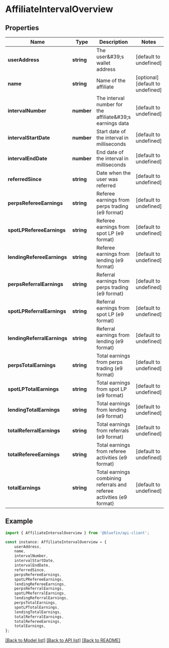 # AffiliateIntervalOverview


## Properties

Name | Type | Description | Notes
------------ | ------------- | ------------- | -------------
**userAddress** | **string** | The user\&#39;s wallet address | [default to undefined]
**name** | **string** | Name of the affiliate | [optional] [default to undefined]
**intervalNumber** | **number** | The interval number for the affiliate\&#39;s earnings data | [default to undefined]
**intervalStartDate** | **number** | Start date of the interval in milliseconds | [default to undefined]
**intervalEndDate** | **number** | End date of the interval in milliseconds | [default to undefined]
**referredSince** | **string** | Date when the user was referred | [default to undefined]
**perpsRefereeEarnings** | **string** | Referee earnings from perps trading (e9 format) | [default to undefined]
**spotLPRefereeEarnings** | **string** | Referee earnings from spot LP (e9 format) | [default to undefined]
**lendingRefereeEarnings** | **string** | Referee earnings from lending (e9 format) | [default to undefined]
**perpsReferralEarnings** | **string** | Referral earnings from perps trading (e9 format) | [default to undefined]
**spotLPReferralEarnings** | **string** | Referral earnings from spot LP (e9 format) | [default to undefined]
**lendingReferralEarnings** | **string** | Referral earnings from lending (e9 format) | [default to undefined]
**perpsTotalEarnings** | **string** | Total earnings from perps trading (e9 format) | [default to undefined]
**spotLPTotalEarnings** | **string** | Total earnings from spot LP (e9 format) | [default to undefined]
**lendingTotalEarnings** | **string** | Total earnings from lending (e9 format) | [default to undefined]
**totalReferralEarnings** | **string** | Total earnings from referrals (e9 format) | [default to undefined]
**totalRefereeEarnings** | **string** | Total earnings from referee activities (e9 format) | [default to undefined]
**totalEarnings** | **string** | Total earnings combining referrals and referee activities (e9 format) | [default to undefined]

## Example

```typescript
import { AffiliateIntervalOverview } from '@bluefin/api-client';

const instance: AffiliateIntervalOverview = {
    userAddress,
    name,
    intervalNumber,
    intervalStartDate,
    intervalEndDate,
    referredSince,
    perpsRefereeEarnings,
    spotLPRefereeEarnings,
    lendingRefereeEarnings,
    perpsReferralEarnings,
    spotLPReferralEarnings,
    lendingReferralEarnings,
    perpsTotalEarnings,
    spotLPTotalEarnings,
    lendingTotalEarnings,
    totalReferralEarnings,
    totalRefereeEarnings,
    totalEarnings,
};
```

[[Back to Model list]](../README.md#documentation-for-models) [[Back to API list]](../README.md#documentation-for-api-endpoints) [[Back to README]](../README.md)
